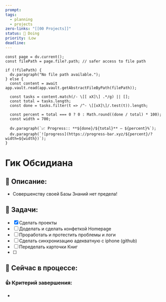 ```yaml
---
prompt: 
tags:
  - planning
  - projects
zero-links: "[[00 Projects]]"
status: 📌 Doing
priority: ❕Low
deadline:
---
```

```dataviewjs
const page = dv.current();
const filePath = page.file?.path; // safer access to file path

if (!filePath) {
  dv.paragraph("No file path available.");
} else {
  const content = await app.vault.read(app.vault.getAbstractFileByPath(filePath));
  
  const tasks = content.match(/- \[[ xX]\] .*/g) || [];
  const total = tasks.length;
  const done = tasks.filter(t => /^- \[[xX]\]/.test(t)).length;
  
  const percent = total === 0 ? 0 : Math.round((done / total) * 100);
  const width = 700;
  
  dv.paragraph(`📈 Progress:: **${done}/${total}** — ${percent}%`);
  dv.paragraph(`![progress](https://progress-bar.xyz/${percent}/?width=${width})`);
}

```
# Гик Обсидиана
## 📑 Описание:
- Совершенству своей Базы Знаний нет предела!
## 📅 Задачи:
- [x] Сделать проекты
- [ ] Доделать и сделать конфеткой Homepage
- [ ] Проработать и протестить проблемы и логи
- [ ] Сделать синхронизацию адекватную с iphone (github)
- [ ] Переделать карточки Книг
- [ ] 

## 📌 Сейчас в процессе:


### 👍 Критерий завершения:
- 

